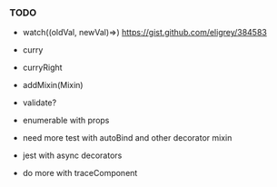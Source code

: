 ### TODO

* watch((oldVal, newVal)=>)
https://gist.github.com/eligrey/384583

* curry
* curryRight

* addMixin(Mixin)

* validate?

* enumerable with props

* need more test with autoBind and other decorator mixin
* jest with async decorators
* do more with traceComponent